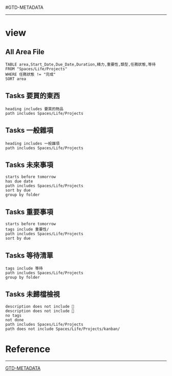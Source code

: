 #GTD-METADATA

---
# view 

## All Area File
```dataview 
TABLE area,Start_Date,Due_Date,Duration,精力,重要性,類型,任務狀態,等待 
FROM "Spaces/Life/Projects"
WHERE 任務狀態 != "完成"
SORT area
```

## Tasks 要買的東西
```tasks
heading includes 要買的物品
path includes Spaces/Life/Projects
```

## Tasks 一般雜項
```tasks
heading includes 一般雜項
path includes Spaces/Life/Projects
```

## Tasks 未來事項
```tasks
starts before tomorrow
has due date
path includes Spaces/Life/Projects
sort by due
group by folder
```

## Tasks 重要事項
```tasks
starts before tomorrow
tags include 重要性/
path includes Spaces/Life/Projects
sort by due
```

## Tasks 等待清單
```tasks
tags include 等待
path includes Spaces/Life/Projects
group by folder
```

## Tasks 未歸檔檢視
```tasks
description does not include 🛫
description does not include 📅
no tags
not done
path includes Spaces/Life/Projects
path does not include Spaces/Life/Projects/kanban/
```

# Reference

---
[GTD-METADATA](GTD-METADATA.md)
